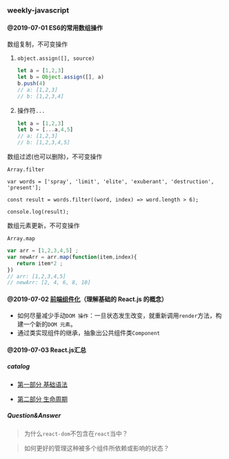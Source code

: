 ### weekly-javascript

#### @2019-07-01  ES6的常用数组操作

数组复制，不可变操作

1. `object.assign([], source)`

   ```js
   let a = [1,2,3]
   let b = Object.assign([], a)
   b.push(4)
   // a: [1,2,3]
   // b: [1,2,3,4]
   ```

   

2. 操作符`...`

   ```js
   let a = [1,2,3]
   let b = [...a,4,5]
   // a: [1,2,3]
   // b: [1,2,3,4,5]
   ```



数组过滤(也可以删除)，不可变操作

`Array.filter`

```
var words = ['spray', 'limit', 'elite', 'exuberant', 'destruction', 'present'];

const result = words.filter((word, index) => word.length > 6);

console.log(result);
```



数组元素更新，不可变操作

`Array.map`

```js
var arr = [1,2,3,4,5] ;
var newArr = arr.map(function(item,index){
   return item*2 ;
}) 
// arr: [1,2,3,4,5]
// newArr: [2, 4, 6, 8, 10]
```



#### @2019-07-02  [前端组件化](https://github.com/KayanChan/weekly-javascript/blob/master/frontend-componentization/README.md)（理解基础的 React.js 的概念）

* 如何尽量减少手动`DOM 操作`：一旦状态发生改变，就重新调用`render`方法，构建一个新的`DOM 元素`。
* 通过类实现组件的继承，抽象出公共组件类`Component`



#### @2019-07-03 React.js汇总

##### catalog

- [第一部分 基础语法](https://github.com/KayanChan/weekly-javascript/blob/master/reactjs-summary/basic-grammer.md)

- [第二部分 生命周期](https://github.com/KayanChan/weekly-javascript/blob/master/reactjs-summary/life-cycle.md)
##### Question&Answer

> 为什么`react-dom`不包含在`react`当中？

> 如何更好的管理这种被多个组件所依赖或影响的状态？